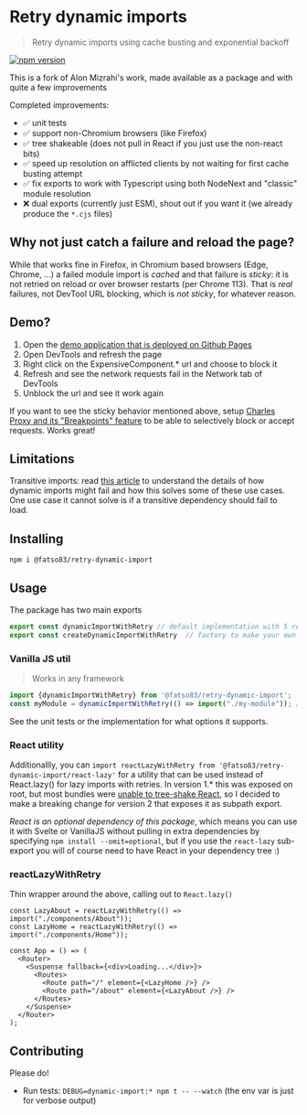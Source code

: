 # Retry dynamic imports

> Retry dynamic imports using cache busting and exponential backoff
 
<a href="https://www.npmjs.com/package/@fatso83/retry-dynamic-import/"><img src="https://img.shields.io/npm/v/@fatso83/retry-dynamic-import.svg?style=flat" alt="npm version"></a>

This is a fork of Alon Mizrahi's work, made available as a package and with quite a few improvements

Completed improvements:

- ✅ unit tests
- ✅ support non-Chromium browsers (like Firefox)
- ✅ tree shakeable (does not pull in React if you just use the non-react bits)
- ✅ speed up resolution on afflicted clients by not waiting for first cache busting attempt
- ✅ fix exports to work with Typescript using both NodeNext and "classic" module resolution
- ❌ dual exports (currently just ESM), shout out if you want it (we already produce the `*.cjs` files)

## Why not just catch a failure and reload the page?

While that works fine in Firefox, in Chromium based browsers (Edge, Chrome, ...) a failed module import is _cached_ and that failure is _sticky_: it is not retried on reload or over browser restarts (per Chrome 113). That is _real_ failures, not DevTool URL blocking, which is _not sticky_, for whatever reason.

## Demo?

1. Open the [demo application that is deployed on Github Pages](https://fatso83.github.io/retry-dynamic-import/demo)
2. Open DevTools and refresh the page
3. Right click on the ExpensiveComponent.\* url and choose to block it
4. Refresh and see the network requests fail in the Network tab of DevTools
5. Unblock the url and see it work again

If you want to see the sticky behavior mentioned above, setup [Charles Proxy and its "Breakpoints" feature](https://www.charlesproxy.com/documentation/proxying/breakpoints/) to be able to selectively block or accept requests. Works great!

## Limitations

Transitive imports: read [this article](https://medium.com/@alonmiz1234/retry-dynamic-imports-with-react-lazy-c7755a7d557a) to understand the details
of how dynamic imports might fail and how this solves some of these use cases. One use case it cannot solve is if a transitive
dependency should fail to load.

## Installing

```
npm i @fatso83/retry-dynamic-import
```

## Usage

The package has two main exports

```javascript
export const dynamicImportWithRetry // default implementation with 5 retries
export const createDynamicImportWithRetry  // factory to make your own version of dynamicImportWithRetry
```

### Vanilla JS util

> Works in any framework

```typescript
import {dynamicImportWithRetry} from '@fatso83/retry-dynamic-import';
const myModule = dynamicImportWithRetry(() => import("./my-module")); // this works regardless of framework, lib, etc
```

See the unit tests or the implementation for what options it supports.

### React utility

Additionallly, you can `import reactLazyWithRetry from '@fatso83/retry-dynamic-import/react-lazy'` for a utility that can be used instead of React.lazy() for lazy imports with retries. In version 1.* this was exposed on root, but most bundles were [unable to tree-shake React][issue-1], so I decided to make a breaking change for version 2 that exposes it as subpath export.

_React is an _optional_ dependency of this package_, which means you can use it with Svelte or VanillaJS without pulling in extra dependencies by specifying `npm install --omit=optional`, but if you use the `react-lazy` sub-export you will of course need to have React in your dependency tree :)


### reactLazyWithRetry

Thin wrapper around the above, calling out to `React.lazy()`

```tsx
const LazyAbout = reactLazyWithRetry(() => import("./components/About"));
const LazyHome = reactLazyWithRetry(() => import("./components/Home"));

const App = () => (
  <Router>
    <Suspense fallback={<div>Loading...</div>}>
      <Routes>
        <Route path="/" element={<LazyHome />} />
        <Route path="/about" element={<LazyAbout />} />
      </Routes>
    </Suspense>
  </Router>
);
```

## Contributing

Please do!

- Run tests: `DEBUG=dynamic-import:* npm t -- --watch` (the env var is just for verbose output)

[issue-1]: https://github.com/fatso83/retry-dynamic-import/issues/1
